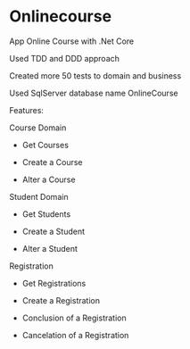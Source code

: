 # Onlinecourse


App Online Course with .Net Core


Used TDD and DDD approach


Created more 50 tests to domain and business


Used SqlServer database name OnlineCourse


Features:


Course Domain


 - Get Courses
 
 - Create a Course
 
 - Alter a Course
 
Student Domain

	
 - Get Students
 
 - Create a Student
 
 - Alter a Student
 
Registration


 - Get Registrations
 
 - Create a Registration
 
 - Conclusion of a Registration
 
 - Cancelation of a Registration